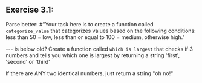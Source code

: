 ## Exercise 3.1:

Parse better: #"Your task here is to create a function called `categorize_value` that categorizes values based on the following conditions: less than 50 = low, less than or equal to 100 = medium, otherwise high."


--- is below old?
Create a function called `which is largest` that checks if 3 numbers and tells you which one is largest by returning a string 'first', 'second' or 'third'

If there are ANY two identical numbers, just return a string "oh no!"
